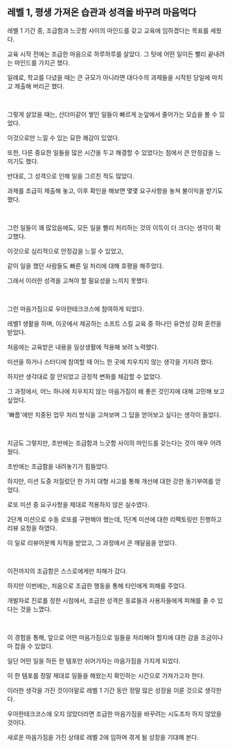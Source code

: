 ## 레벨 1, 평생 가져온 습관과 성격을 바꾸려 마음먹다

레벨 1 기간 중, 조급함과 느긋함 사이의 마인드를 갖고 교육에 임하겠다는 목표를 세웠다.

교육 시작 전에는 조급한 마음으로 하루하루를 살았다. 그 탓에 어떤 일이든 빨리 끝내려는 마인드를 가지곤 했다.

일례로, 학교를 다녔을 때는 큰 규모가 아니라면 대다수의 과제들을 시작된 당일에 마치고 제출해 버리곤 했다. 

<br>

그렇게 살았을 때는, 산더미같이 쌓인 일들이 빠르게 눈앞에서 줄어가는 모습을 볼 수 있었다.

이것으로만 느낄 수 있는 묘한 쾌감이 있었다.

또한, 다른 중요한 일들을 많은 시간을 두고 해결할 수 있었다는 점에서 큰 안정감을 느끼기도 했다. 

반대로, 그 성격으로 인해 일을 그르친 적도 많았다.

과제를 조급히 제출해 놓고, 이후 확인을 해보면 몇몇 요구사항을 놓쳐 불이익을 받기도 했다.

<br>

그런 일들이 꽤 많았음에도, 모든 일을 빨리 처리하는 것의 이득이 더 크다는 생각이 확고했다.

이것으로 심리적으로 안정감을 느낄 수 있었고,

같이 일을 했던 사람들도 빠른 일 처리에 대해 호평을 해주었다.

그래서 이러한 성격을 고쳐야 할 필요성을 느끼지 못했다. 

<br>

그런 마음가짐으로 우아한테크코스에 참여하게 되었다.

레벨1 생활을 하며, 이곳에서 제공하는 소프트 스킬 교육 중 하나인 유연성 강화 훈련을 받았다.

처음에는 교육받은 내용을 일상생활에 적용해 보려 노력했다.

미션을 하거나 스터디에 참여할 때 어느 한 곳에 치우치지 않는 생각을 가지려 했다.

하지만 생각대로 잘 안되었고 긍정적 변화를 체감할 수 없었다.

그 과정에서, 어느 하나에 치우치지 않는 마음가짐이 왜 좋은 것인지에 대해 고민해 보고 싶었다.

'빠름'에만 치중된 업무 처리 방식을 고쳐보며 그 답을 얻어보고 싶다는 생각이 들었다.

<br>

지금도 그렇지만, 초반에는 조급함과 느긋함 사이의 마인드를 갖는다는 것이 매우 어려웠다.

초반에는 조급함을 내려놓기가 힘들었다. 

하지만, 미션 도중 저질렀던 한 가지 대형 사고를 통해 개선에 대한 강한 동기부여를 얻었다.

로또 미션 중 요구사항을 제대로 적용하지 않은 실수였다.

2단계 미션으로 수동 로또를 구현해야 했는데, 1단계 미션에 대한 리팩토링만 진행하고 리뷰 요청을 하였다.

이 일로 리뷰어분께 지적을 받았고, 그 과정에서 큰 깨달음을 얻었다. 

<br>

이전까지의 조급함은 스스로에게만 피해가 갔다.

하지만 이번에는, 처음으로 조급한 행동을 통해 타인에게 피해를 주었다. 

개발자로 진로를 정한 시점에서, 조급한 성격은 동료들과 사용자들에게 피해를 줄 수 있다는 것을 느꼈다. 

<br>

이 경험을 통해, 앞으로 어떤 마음가짐으로 일들을 처리해야 할지에 대한 감을 조금이나마 잡을 수 있었다.

일단 어떤 일을 하든 한 템포만 쉬어가자는 마음가짐을 가지게 되었다.

이 한 템포를 정말 제대로 일들을 해왔는지 확인하는 시간으로 가져가고자 한다.

이러한 생각을 가진 것이야말로 레벨 1 기간 동안 정말 많은 성장을 이룬 것으로 생각한다.

우아한테크코스에 오지 않았더라면 조급한 마음가짐을 바꾸려는 시도조차 하지 않았을 것이다.

새로운 마음가짐을 가진 상태로 레벨 2에 임하며 겪게 될 성장을 기대해 본다.

